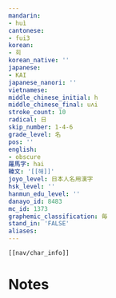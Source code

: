 ```yaml
---
mandarin:
- huì
cantonese:
- fui3
korean:
- 회
korean_native: ''
japanese:
- KAI
japanese_nanori: ''
vietnamese:
middle_chinese_initial: h
middle_chinese_final: uʌi
stroke_count: 10
radical: 日
skip_number: 1-4-6
grade_level: 名
pos: ''
english:
- obscure
羅馬字: hai
韓文: '[[해]]'
joyo_level: 日本人名用漢字
hsk_level: ''
hanmun_edu_level: ''
danayo_id: 8483
mc_id: 1373
graphemic_classification: 毎
stand_in: 'FALSE'
aliases:
---
```

```meta-bind-embed
[[nav/char_info]]
```

# Notes
